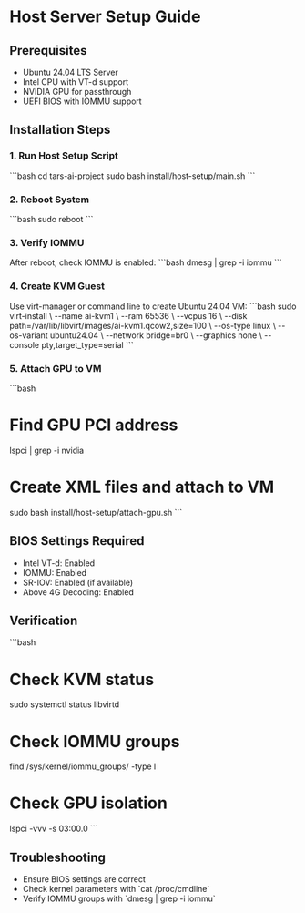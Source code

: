 # Host Server Setup Guide

## Prerequisites
- Ubuntu 24.04 LTS Server
- Intel CPU with VT-d support
- NVIDIA GPU for passthrough
- UEFI BIOS with IOMMU support

## Installation Steps

### 1. Run Host Setup Script
\`\`\`bash
cd tars-ai-project
sudo bash install/host-setup/main.sh
\`\`\`

### 2. Reboot System
\`\`\`bash
sudo reboot
\`\`\`

### 3. Verify IOMMU
After reboot, check IOMMU is enabled:
\`\`\`bash
dmesg | grep -i iommu
\`\`\`

### 4. Create KVM Guest
Use virt-manager or command line to create Ubuntu 24.04 VM:
\`\`\`bash
sudo virt-install \\
  --name ai-kvm1 \\
  --ram 65536 \\
  --vcpus 16 \\
  --disk path=/var/lib/libvirt/images/ai-kvm1.qcow2,size=100 \\
  --os-type linux \\
  --os-variant ubuntu24.04 \\
  --network bridge=br0 \\
  --graphics none \\
  --console pty,target_type=serial
\`\`\`

### 5. Attach GPU to VM
\`\`\`bash
# Find GPU PCI address
lspci | grep -i nvidia

# Create XML files and attach to VM
sudo bash install/host-setup/attach-gpu.sh
\`\`\`

## BIOS Settings Required
- Intel VT-d: Enabled
- IOMMU: Enabled  
- SR-IOV: Enabled (if available)
- Above 4G Decoding: Enabled

## Verification
\`\`\`bash
# Check KVM status
sudo systemctl status libvirtd

# Check IOMMU groups
find /sys/kernel/iommu_groups/ -type l

# Check GPU isolation
lspci -vvv -s 03:00.0
\`\`\`

## Troubleshooting
- Ensure BIOS settings are correct
- Check kernel parameters with \`cat /proc/cmdline\`
- Verify IOMMU groups with \`dmesg | grep -i iommu\`
